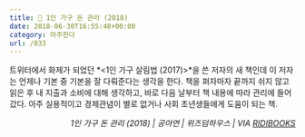 ```yaml
---
title: 📖 1인 가구 돈 관리 (2018)
date: 2018-06-30T16:55:48+00:00
category: 마주한다
url: /833
---
```


트위터에서 화제가 되었던 *<1인 가구 살림법 (2017)>*을 쓴 저자의 새 책인데 이 저자는 언제나 기본 중 기본을 잘 다뤄준다는 생각을 한다. 책을 펴자마자 끝까지 쉬지 않고 읽은 후 내 지출과 소비에 대해 생각하고, 바로 다음 날부터 책 내용에 따라 관리에 들어갔다. 아주 실용적이고 경제관념이 별로 없거나 사회 초년생들에게 도움이 되는 책.

<p style="text-align:right">
  <em>1인 가구 돈 관리 (2018) | 공아연</em><em>&nbsp;| 위즈덤하우스 | VIA <a href="http://ridibooks.com" target="_blank" rel="noreferrer noopener">RIDIBOOKS</a></em>
</p>
